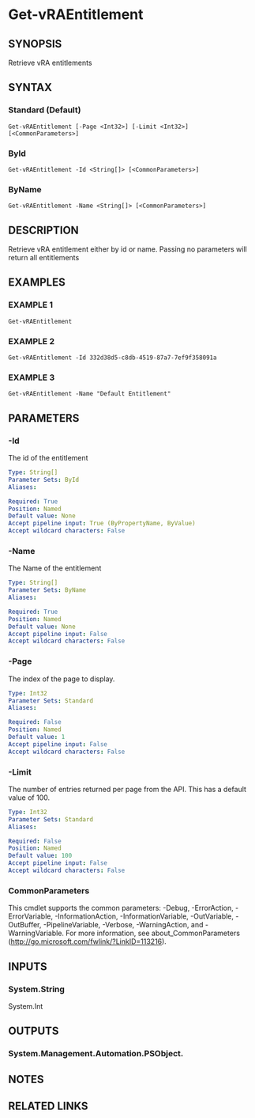 # Get-vRAEntitlement

## SYNOPSIS
Retrieve vRA entitlements

## SYNTAX

### Standard (Default)
```
Get-vRAEntitlement [-Page <Int32>] [-Limit <Int32>] [<CommonParameters>]
```

### ById
```
Get-vRAEntitlement -Id <String[]> [<CommonParameters>]
```

### ByName
```
Get-vRAEntitlement -Name <String[]> [<CommonParameters>]
```

## DESCRIPTION
Retrieve vRA entitlement either by id or name.
Passing no parameters will return all entitlements

## EXAMPLES

### EXAMPLE 1
```
Get-vRAEntitlement
```

### EXAMPLE 2
```
Get-vRAEntitlement -Id 332d38d5-c8db-4519-87a7-7ef9f358091a
```

### EXAMPLE 3
```
Get-vRAEntitlement -Name "Default Entitlement"
```

## PARAMETERS

### -Id
The id of the entitlement

```yaml
Type: String[]
Parameter Sets: ById
Aliases:

Required: True
Position: Named
Default value: None
Accept pipeline input: True (ByPropertyName, ByValue)
Accept wildcard characters: False
```

### -Name
The Name of the entitlement

```yaml
Type: String[]
Parameter Sets: ByName
Aliases:

Required: True
Position: Named
Default value: None
Accept pipeline input: False
Accept wildcard characters: False
```

### -Page
The index of the page to display.

```yaml
Type: Int32
Parameter Sets: Standard
Aliases:

Required: False
Position: Named
Default value: 1
Accept pipeline input: False
Accept wildcard characters: False
```

### -Limit
The number of entries returned per page from the API.
This has a default value of 100.

```yaml
Type: Int32
Parameter Sets: Standard
Aliases:

Required: False
Position: Named
Default value: 100
Accept pipeline input: False
Accept wildcard characters: False
```

### CommonParameters
This cmdlet supports the common parameters: -Debug, -ErrorAction, -ErrorVariable, -InformationAction, -InformationVariable, -OutVariable, -OutBuffer, -PipelineVariable, -Verbose, -WarningAction, and -WarningVariable.
For more information, see about_CommonParameters (http://go.microsoft.com/fwlink/?LinkID=113216).

## INPUTS

### System.String
System.Int

## OUTPUTS

### System.Management.Automation.PSObject.

## NOTES

## RELATED LINKS
